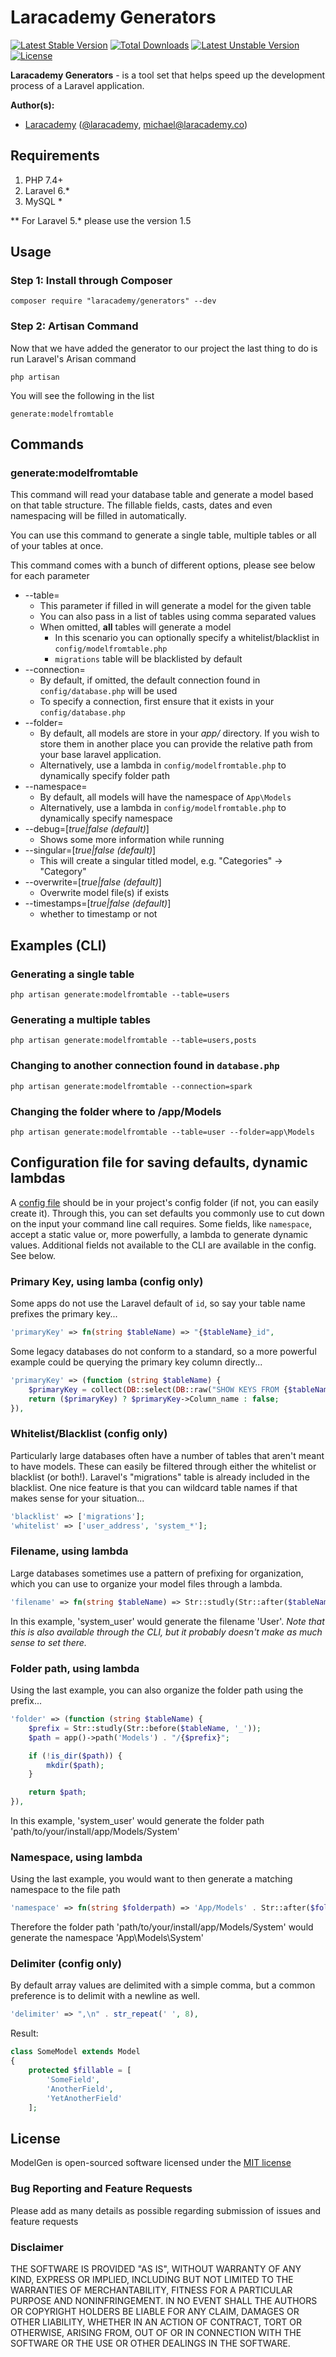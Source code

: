 # Laracademy Generators

[![Latest Stable Version](https://poser.pugx.org/laracademy/generators/v/stable)](https://packagist.org/packages/laracademy/generators) [![Total Downloads](https://poser.pugx.org/laracademy/generators/downloads)](https://packagist.org/packages/laracademy/generators) [![Latest Unstable Version](https://poser.pugx.org/laracademy/generators/v/unstable)](https://packagist.org/packages/laracademy/generators) [![License](https://poser.pugx.org/laracademy/generators/license)](https://packagist.org/packages/laracademy/generators)

**Laracademy Generators** - is a tool set that helps speed up the development process of a Laravel application.

**Author(s):**
* [Laracademy](https://laracademy.co) ([@laracademy](http://twitter.com/laracademy), michael@laracademy.co)

## Requirements

1. PHP 7.4+
2. Laravel 6.*
3. MySQL *

** For Laravel 5.* please use the version 1.5

## Usage

### Step 1: Install through Composer

```
composer require "laracademy/generators" --dev
```

### Step 2: Artisan Command
Now that we have added the generator to our project the last thing to do is run Laravel's Arisan command

```
php artisan
```

You will see the following in the list

```
generate:modelfromtable
```

## Commands

### generate:modelfromtable

This command will read your database table and generate a model based on that table structure. The fillable fields, casts, dates and even namespacing will be filled in automatically.

You can use this command to generate a single table, multiple tables or all of your tables at once.

This command comes with a bunch of different options, please see below for each parameter

* --table=
  * This parameter if filled in will generate a model for the given table
  * You can also pass in a list of tables using comma separated values
  * When omitted, **all** tables will generate a model
    * In this scenario you can optionally specify a whitelist/blacklist in `config/modelfromtable.php`
    * `migrations` table will be blacklisted by default
* --connection=
  * By default, if omitted, the default connection found in `config/database.php` will be used
  * To specify a connection, first ensure that it exists in your `config/database.php`
* --folder=
  * By default, all models are store in your _app/_ directory. If you wish to store them in another place you can provide the relative path from your base laravel application.
  * Alternatively, use a lambda in `config/modelfromtable.php` to dynamically specify folder path
* --namespace=
  * By default, all models will have the namespace of `App\Models`
  * Alternatively, use a lambda in `config/modelfromtable.php` to dynamically specify namespace
* --debug=[_true|false (default)_]
  * Shows some more information while running
* --singular=[_true|false (default)_]
  * This will create a singular titled model, e.g. "Categories" -> "Category"
* --overwrite=[_true|false (default)_]
  * Overwrite model file(s) if exists
* --timestamps=[_true|false (default)_]
  * whether to timestamp or not

## Examples (CLI)

### Generating a single table

```
php artisan generate:modelfromtable --table=users
```

### Generating a multiple tables

```
php artisan generate:modelfromtable --table=users,posts
```

### Changing to another connection found in `database.php`

```
php artisan generate:modelfromtable --connection=spark
```

### Changing the folder where to /app/Models

```
php artisan generate:modelfromtable --table=user --folder=app\Models
```

## Configuration file for saving defaults, dynamic lambdas
A [config file](https://github.com/laracademy/generators/blob/master/config/modelfromtable.php) should be in your project's config folder (if not, you can easily create it). Through this, you can set defaults you commonly use to cut down on the input your command line call requires. Some fields, like `namespace`, accept a static value or, more powerfully, a lambda to generate dynamic values. Additional fields not available to the CLI are available in the config. See below.

### Primary Key, using lamba (config only)
Some apps do not use the Laravel default of `id`, so say your table name prefixes the primary key...
```php
'primaryKey' => fn(string $tableName) => "{$tableName}_id",
```
Some legacy databases do not conform to a standard, so a more powerful example could be querying the primary key column directly...
```php
'primaryKey' => (function (string $tableName) {
    $primaryKey = collect(DB::select(DB::raw("SHOW KEYS FROM {$tableName} WHERE Key_name = 'PRIMARY'")))->first();
    return ($primaryKey) ? $primaryKey->Column_name : false;
}),
```

### Whitelist/Blacklist (config only)
Particularly large databases often have a number of tables that aren't meant to have models. These can easily be filtered through either the whitelist or blacklist (or both!). Laravel's "migrations" table is already included in the blacklist. One nice feature is that you can wildcard table names if that makes sense for your situation...
```php
'blacklist' => ['migrations'];
'whitelist' => ['user_address', 'system_*'];
```

### Filename, using lambda
Large databases sometimes use a pattern of prefixing for organization, which you can use to organize your model files through a lambda.
```php
'filename' => fn(string $tableName) => Str::studly(Str::after($tableName, '_')),
```
In this example, 'system_user' would generate the filename 'User'.
_Note that this is also available through the CLI, but it probably doesn't make as much sense to set there._

### Folder path, using lambda
Using the last example, you can also organize the folder path using the prefix...
```php
'folder' => (function (string $tableName) {
    $prefix = Str::studly(Str::before($tableName, '_'));
    $path = app()->path('Models') . "/{$prefix}";

    if (!is_dir($path)) {
        mkdir($path);
    }

    return $path;
}),
```
In this example, 'system_user' would generate the folder path 'path/to/your/install/app/Models/System'

### Namespace, using lambda
Using the last example, you would want to then generate a matching namespace to the file path
```php
'namespace' => fn(string $folderpath) => 'App/Models' . Str::after($folderpath, app()->path('Models')),
```
Therefore the folder path 'path/to/your/install/app/Models/System' would generate the namespace 'App\Models\System'

### Delimiter (config only)
By default array values are delimited with a simple comma, but a common preference is to delimit with a newline as well.
```php
'delimiter' => ",\n" . str_repeat(' ', 8),
```
Result:
```php
class SomeModel extends Model
{
    protected $fillable = [
        'SomeField',
        'AnotherField',
        'YetAnotherField'
    ];
```

## License
ModelGen is open-sourced software licensed under the [MIT license](http://opensource.org/licenses/MIT)

### Bug Reporting and Feature Requests
Please add as many details as possible regarding submission of issues and feature requests

### Disclaimer
THE SOFTWARE IS PROVIDED "AS IS", WITHOUT WARRANTY OF ANY KIND, EXPRESS OR IMPLIED, INCLUDING BUT NOT LIMITED TO THE WARRANTIES OF MERCHANTABILITY, FITNESS FOR A PARTICULAR PURPOSE AND NONINFRINGEMENT. IN NO EVENT SHALL THE AUTHORS OR COPYRIGHT HOLDERS BE LIABLE FOR ANY CLAIM, DAMAGES OR OTHER LIABILITY, WHETHER IN AN ACTION OF CONTRACT, TORT OR OTHERWISE, ARISING FROM, OUT OF OR IN CONNECTION WITH THE SOFTWARE OR THE USE OR OTHER DEALINGS IN THE SOFTWARE.
